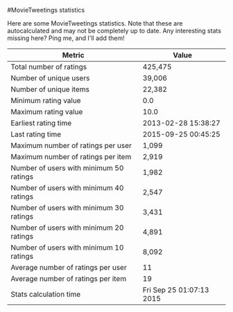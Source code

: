 #MovieTweetings statistics

Here are some MovieTweetings statistics. Note that these are autocalculated and may not be completely up to date. Any interesting stats missing here? Ping me, and I'll add them!

Metric | Value
--- | ---
Total number of ratings                 | 425,475
Number of unique users                  | 39,006
Number of unique items                  | 22,382
Minimum rating value                    | 0.0
Maximum rating value                    | 10.0
Earliest rating time                    | 2013-02-28 15:38:27
Last rating time                        | 2015-09-25 00:45:25
Maximum number of ratings per user      | 1,099
Maximum number of ratings per item      | 2,919
Number of users with minimum 50 ratings | 1,982
Number of users with minimum 40 ratings | 2,547
Number of users with minimum 30 ratings | 3,431
Number of users with minimum 20 ratings | 4,891
Number of users with minimum 10 ratings | 8,092
Average number of ratings per user      | 11
Average number of ratings per item      | 19
Stats calculation time                  | Fri Sep 25 01:07:13 2015

